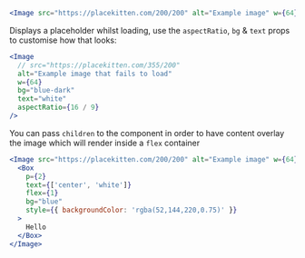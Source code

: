 ```jsx
<Image src="https://placekitten.com/200/200" alt="Example image" w={64} />
```

Displays a placeholder whilst loading, use the `aspectRatio`, `bg` & `text` props to customise how that looks:

```jsx
<Image
  // src="https://placekitten.com/355/200"
  alt="Example image that fails to load"
  w={64}
  bg="blue-dark"
  text="white"
  aspectRatio={16 / 9}
/>
```

You can pass `children` to the component in order to have content overlay the image which will render inside a `flex` container

```jsx
<Image src="https://placekitten.com/200/200" alt="Example image" w={64}>
  <Box
    p={2}
    text={['center', 'white']}
    flex={1}
    bg="blue"
    style={{ backgroundColor: 'rgba(52,144,220,0.75)' }}
  >
    Hello
  </Box>
</Image>
```
